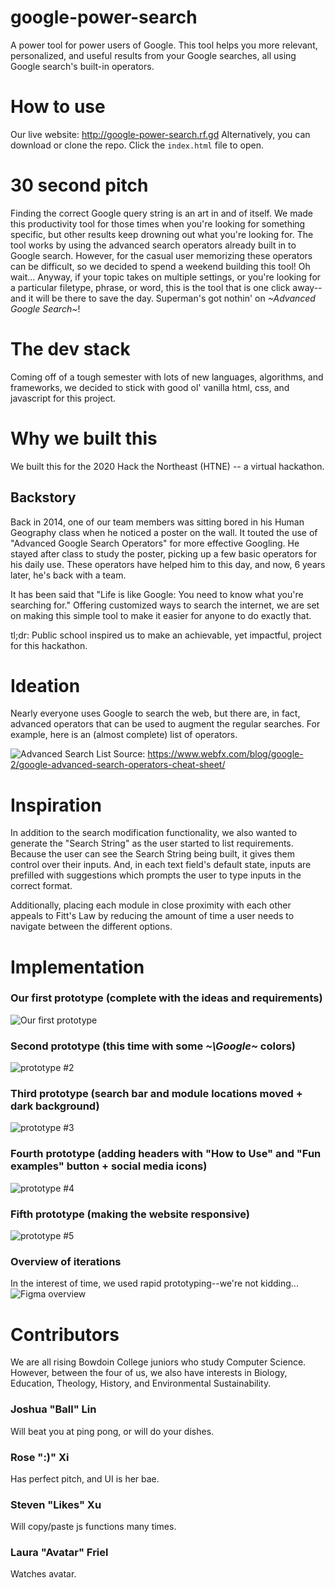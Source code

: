 # google-power-search
A power tool for power users of Google. This tool helps you more relevant, personalized, and useful results from your Google searches, all using Google search's built-in operators.

# How to use
Our live website: http://google-power-search.rf.gd
Alternatively, you can download or clone the repo. Click the ```index.html``` file to open.

# 30 second pitch
Finding the correct Google query string is an art in and of itself. We made this productivity tool for those times when you're looking for something specific, but other results keep drowning out what you're looking for. The tool works by using the advanced search operators already built in to Google search. However, for the casual user memorizing these operators can be difficult, so we decided to spend a weekend building this tool! Oh wait... Anyway, if your topic takes on multiple settings, or you're looking for a particular filetype, phrase, or word, this is the tool that is one click away--and it will be there to save the day. Superman's got nothin' on *\~Advanced Google Search\~*!

# The dev stack
Coming off of a tough semester with lots of new languages, algorithms, and frameworks, we decided to stick with good ol' vanilla html, css, and javascript for this project.

# Why we built this
We built this for the 2020 Hack the Northeast (HTNE) -- a virtual hackathon.

## Backstory
Back in 2014, one of our team members was sitting bored in his Human Geography class when he noticed a poster on the wall. It touted the use of "Advanced Google Search Operators" for more effective Googling. He stayed after class to study the poster, picking up a few basic operators for his daily use. These operators have helped him to this day, and now, 6 years later, he's back with a team.

It has been said that "Life is like Google: You need to know what you're searching for." Offering customized ways to search the internet, we are set on making this simple tool to make it easier for anyone to do exactly that.

tl;dr: Public school inspired us to make an achievable, yet impactful, project for this hackathon.

# Ideation
Nearly everyone uses Google to search the web, but there are, in fact, advanced operators that can be used to augment the regular searches. For example, here is an (almost complete) list of operators.

![Advanced Search List](/DocumentationImages/infographic.png)
Source: https://www.webfx.com/blog/google-2/google-advanced-search-operators-cheat-sheet/

# Inspiration 
In addition to the search modification functionality, we also wanted to generate the "Search String" as the user started to list requirements. Because the user can see the Search String being built, it gives them control over their inputs. And, in each text field's default state, inputs are prefilled with suggestions which prompts the user to type inputs in the correct format.

Additionally, placing each module in close proximity with each other appeals to Fitt's Law by reducing the amount of time a user needs to navigate between the different options.

# Implementation
### Our first prototype (complete with the ideas and requirements)
![Our first prototype](/DocumentationImages/prototype-1.png)

### Second prototype (this time with some *~\Google\~* colors)
![prototype #2](/DocumentationImages/prototype-2.png)

### Third prototype (search bar and module locations moved + dark background)
![prototype #3](/DocumentationImages/prototype-3.png)

### Fourth prototype (adding headers with "How to Use" and "Fun examples" button + social media icons)
![prototype #4](/DocumentationImages/prototype-4.png)

### Fifth prototype (making the website responsive)
![prototype #5](/DocumentationImages/responsive.png)

### Overview of iterations
In the interest of time, we used rapid prototyping--we're not kidding...
![Figma overview](/DocumentationImages/iteration-overview.png)

# Contributors
We are all rising Bowdoin College juniors who study Computer Science. However, between the four of us, we also have interests in Biology, Education, Theology, History, and Environmental Sustainability.

### Joshua "Ball" Lin
Will beat you at ping pong, or will do your dishes.
### Rose ":)" Xi
Has perfect pitch, and UI is her bae.
### Steven "Likes" Xu
Will copy/paste js functions many times.
### Laura "Avatar" Friel
Watches avatar.
